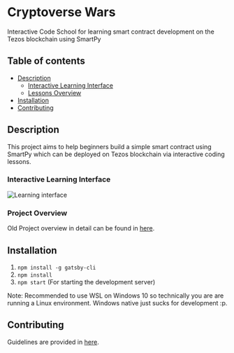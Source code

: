 # Cryptoverse Wars

Interactive Code School for learning smart contract development on the Tezos blockchain using SmartPy

## Table of contents

- [Description](#description)
  - [Interactive Learning Interface](#learning_interface)
  - [Lessons Overview](#project_overview)
- [Installation](#Installation)  
- [Contributing](#contributing)

## Description <a id="description"></a>

This project aims to help beginners build a simple smart contract using SmartPy which can be deployed on Tezos blockchain via interactive coding lessons.

### Interactive Learning Interface <a id="learning_interface"></a>

![Learning interface](https://user-images.githubusercontent.com/16613455/77852099-634d6280-71fa-11ea-862d-cf62fab512e4.png)

### Project Overview <a id="project_overview"></a>

Old Project overview in detail can be found in [here](./OLD_ROJECT_OVERVIEW.md).

## Installation

1. `npm install -g gatsby-cli`
2. `npm install`
3. `npm start` (For starting the development server)

Note: Recommended to use WSL on Windows 10 so technically you are are running a Linux environment. Windows native just sucks for development :p.

## Contributing <a id="contributing"></a>

Guidelines are provided in [here](./.github/CONTRIBUTING.md).
